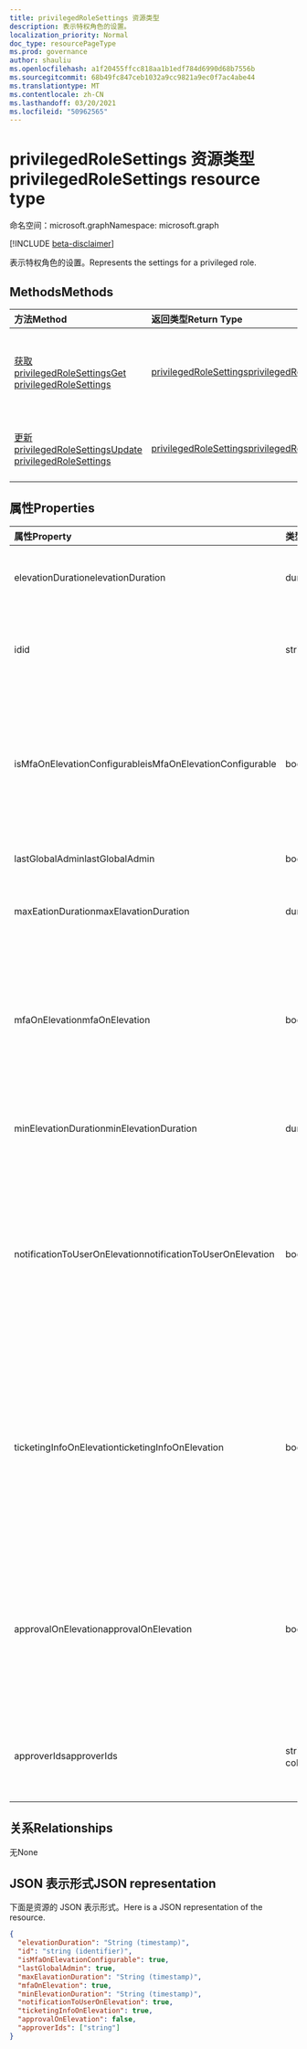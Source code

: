 ```yaml
---
title: privilegedRoleSettings 资源类型
description: 表示特权角色的设置。
localization_priority: Normal
doc_type: resourcePageType
ms.prod: governance
author: shauliu
ms.openlocfilehash: a1f20455ffcc818aa1b1edf784d6990d68b7556b
ms.sourcegitcommit: 68b49fc847ceb1032a9cc9821a9ec0f7ac4abe44
ms.translationtype: MT
ms.contentlocale: zh-CN
ms.lasthandoff: 03/20/2021
ms.locfileid: "50962565"
---
```

# <a name="privilegedrolesettings-resource-type"></a><span data-ttu-id="0c9fc-103">privilegedRoleSettings 资源类型</span><span class="sxs-lookup"><span data-stu-id="0c9fc-103">privilegedRoleSettings resource type</span></span>

<span data-ttu-id="0c9fc-104">命名空间：microsoft.graph</span><span class="sxs-lookup"><span data-stu-id="0c9fc-104">Namespace: microsoft.graph</span></span>

[!INCLUDE [beta-disclaimer](../../includes/beta-disclaimer.md)]

<span data-ttu-id="0c9fc-105">表示特权角色的设置。</span><span class="sxs-lookup"><span data-stu-id="0c9fc-105">Represents the settings for a privileged role.</span></span>


## <a name="methods"></a><span data-ttu-id="0c9fc-106">Methods</span><span class="sxs-lookup"><span data-stu-id="0c9fc-106">Methods</span></span>

| <span data-ttu-id="0c9fc-107">方法</span><span class="sxs-lookup"><span data-stu-id="0c9fc-107">Method</span></span>           | <span data-ttu-id="0c9fc-108">返回类型</span><span class="sxs-lookup"><span data-stu-id="0c9fc-108">Return Type</span></span>    |<span data-ttu-id="0c9fc-109">说明</span><span class="sxs-lookup"><span data-stu-id="0c9fc-109">Description</span></span>|
|:---------------|:--------|:----------|
|[<span data-ttu-id="0c9fc-110">获取 privilegedRoleSettings</span><span class="sxs-lookup"><span data-stu-id="0c9fc-110">Get privilegedRoleSettings</span></span>](../api/privilegedrolesettings-get.md) | [<span data-ttu-id="0c9fc-111">privilegedRoleSettings</span><span class="sxs-lookup"><span data-stu-id="0c9fc-111">privilegedRoleSettings</span></span>](privilegedrolesettings.md) |<span data-ttu-id="0c9fc-112">读取 privilegedRoleSettings 对象的属性和关系。</span><span class="sxs-lookup"><span data-stu-id="0c9fc-112">Read properties and relationships of privilegedRoleSettings object.</span></span>|
|[<span data-ttu-id="0c9fc-113">更新 privilegedRoleSettings</span><span class="sxs-lookup"><span data-stu-id="0c9fc-113">Update privilegedRoleSettings</span></span>](../api/privilegedrolesettings-update.md) | [<span data-ttu-id="0c9fc-114">privilegedRoleSettings</span><span class="sxs-lookup"><span data-stu-id="0c9fc-114">privilegedRoleSettings</span></span>](privilegedrolesettings.md) |<span data-ttu-id="0c9fc-115">更新 privilegedRoleSettings 对象。</span><span class="sxs-lookup"><span data-stu-id="0c9fc-115">Update privilegedRoleSettings object.</span></span>|
## <a name="properties"></a><span data-ttu-id="0c9fc-116">属性</span><span class="sxs-lookup"><span data-stu-id="0c9fc-116">Properties</span></span>
| <span data-ttu-id="0c9fc-117">属性</span><span class="sxs-lookup"><span data-stu-id="0c9fc-117">Property</span></span>     | <span data-ttu-id="0c9fc-118">类型</span><span class="sxs-lookup"><span data-stu-id="0c9fc-118">Type</span></span>   |<span data-ttu-id="0c9fc-119">说明</span><span class="sxs-lookup"><span data-stu-id="0c9fc-119">Description</span></span>|
|:---------------|:--------|:----------|
|<span data-ttu-id="0c9fc-120">elevationDuration</span><span class="sxs-lookup"><span data-stu-id="0c9fc-120">elevationDuration</span></span>|<span data-ttu-id="0c9fc-121">duration</span><span class="sxs-lookup"><span data-stu-id="0c9fc-121">duration</span></span>|<span data-ttu-id="0c9fc-122">角色激活的持续时间。</span><span class="sxs-lookup"><span data-stu-id="0c9fc-122">The duration when the role is activated.</span></span>|
|<span data-ttu-id="0c9fc-123">id</span><span class="sxs-lookup"><span data-stu-id="0c9fc-123">id</span></span>|<span data-ttu-id="0c9fc-124">string</span><span class="sxs-lookup"><span data-stu-id="0c9fc-124">string</span></span>| <span data-ttu-id="0c9fc-125">角色设置的唯一标识符。</span><span class="sxs-lookup"><span data-stu-id="0c9fc-125">The unique identifier for the role settings.</span></span> <span data-ttu-id="0c9fc-126">只读。</span><span class="sxs-lookup"><span data-stu-id="0c9fc-126">Read-only.</span></span>|
|<span data-ttu-id="0c9fc-127">isMfaOnElevationConfigurable</span><span class="sxs-lookup"><span data-stu-id="0c9fc-127">isMfaOnElevationConfigurable</span></span>|<span data-ttu-id="0c9fc-128">boolean</span><span class="sxs-lookup"><span data-stu-id="0c9fc-128">boolean</span></span>|<span data-ttu-id="0c9fc-129">`true` 如果 **mfaOnElevation** 可配置。</span><span class="sxs-lookup"><span data-stu-id="0c9fc-129">`true` if **mfaOnElevation** is configurable.</span></span> <span data-ttu-id="0c9fc-130">`false` 如果 **mfaOnElevation** 不可配置。</span><span class="sxs-lookup"><span data-stu-id="0c9fc-130">`false` if **mfaOnElevation** is not configurable.</span></span>|
|<span data-ttu-id="0c9fc-131">lastGlobalAdmin</span><span class="sxs-lookup"><span data-stu-id="0c9fc-131">lastGlobalAdmin</span></span>|<span data-ttu-id="0c9fc-132">boolean</span><span class="sxs-lookup"><span data-stu-id="0c9fc-132">boolean</span></span>|<span data-ttu-id="0c9fc-133">仅内部使用。</span><span class="sxs-lookup"><span data-stu-id="0c9fc-133">Internal used only.</span></span>|
|<span data-ttu-id="0c9fc-134">maxEationDuration</span><span class="sxs-lookup"><span data-stu-id="0c9fc-134">maxElavationDuration</span></span>|<span data-ttu-id="0c9fc-135">duration</span><span class="sxs-lookup"><span data-stu-id="0c9fc-135">duration</span></span>|<span data-ttu-id="0c9fc-136">已激活角色的最长持续时间。</span><span class="sxs-lookup"><span data-stu-id="0c9fc-136">Maximal duration for the activated role.</span></span>|
|<span data-ttu-id="0c9fc-137">mfaOnElevation</span><span class="sxs-lookup"><span data-stu-id="0c9fc-137">mfaOnElevation</span></span>|<span data-ttu-id="0c9fc-138">boolean</span><span class="sxs-lookup"><span data-stu-id="0c9fc-138">boolean</span></span>|<span data-ttu-id="0c9fc-139">`true` 如果激活角色需要 MFA。</span><span class="sxs-lookup"><span data-stu-id="0c9fc-139">`true` if MFA is required to activate the role.</span></span> <span data-ttu-id="0c9fc-140">`false` 如果不需要 MFA 即可激活角色。</span><span class="sxs-lookup"><span data-stu-id="0c9fc-140">`false` if MFA is not required to activate the role.</span></span>|
|<span data-ttu-id="0c9fc-141">minElevationDuration</span><span class="sxs-lookup"><span data-stu-id="0c9fc-141">minElevationDuration</span></span>|<span data-ttu-id="0c9fc-142">duration</span><span class="sxs-lookup"><span data-stu-id="0c9fc-142">duration</span></span>|<span data-ttu-id="0c9fc-143">已激活角色的最短持续时间。</span><span class="sxs-lookup"><span data-stu-id="0c9fc-143">Minimal duration for the activated role.</span></span>|
|<span data-ttu-id="0c9fc-144">notificationToUserOnElevation</span><span class="sxs-lookup"><span data-stu-id="0c9fc-144">notificationToUserOnElevation</span></span>|<span data-ttu-id="0c9fc-145">boolean</span><span class="sxs-lookup"><span data-stu-id="0c9fc-145">boolean</span></span>|<span data-ttu-id="0c9fc-146">`true` 如果激活角色时向最终用户发送通知。</span><span class="sxs-lookup"><span data-stu-id="0c9fc-146">`true` if send notification to the end user when the role is activated.</span></span> <span data-ttu-id="0c9fc-147">`false` 如果角色激活时不发送通知。</span><span class="sxs-lookup"><span data-stu-id="0c9fc-147">`false` if do not send notification when the role is activated.</span></span>|
|<span data-ttu-id="0c9fc-148">ticketingInfoOnElevation</span><span class="sxs-lookup"><span data-stu-id="0c9fc-148">ticketingInfoOnElevation</span></span>|<span data-ttu-id="0c9fc-149">boolean</span><span class="sxs-lookup"><span data-stu-id="0c9fc-149">boolean</span></span>|<span data-ttu-id="0c9fc-150">`true` 如果激活角色时需要票证信息。</span><span class="sxs-lookup"><span data-stu-id="0c9fc-150">`true` if the ticketing information is required when activate the role.</span></span> <span data-ttu-id="0c9fc-151">`false` 如果激活角色时不需要票证信息。</span><span class="sxs-lookup"><span data-stu-id="0c9fc-151">`false` if the ticketing information is not required when activate the role.</span></span>|
|<span data-ttu-id="0c9fc-152">approvalOnElevation</span><span class="sxs-lookup"><span data-stu-id="0c9fc-152">approvalOnElevation</span></span>|<span data-ttu-id="0c9fc-153">boolean</span><span class="sxs-lookup"><span data-stu-id="0c9fc-153">boolean</span></span>|<span data-ttu-id="0c9fc-154">`true` 如果激活角色时需要审批。</span><span class="sxs-lookup"><span data-stu-id="0c9fc-154">`true` if the approval is required when activate the role.</span></span> <span data-ttu-id="0c9fc-155">`false` 如果激活角色时不需要审批。</span><span class="sxs-lookup"><span data-stu-id="0c9fc-155">`false` if the approval is not required when activate the role.</span></span>|
|<span data-ttu-id="0c9fc-156">approverIds</span><span class="sxs-lookup"><span data-stu-id="0c9fc-156">approverIds</span></span>| <span data-ttu-id="0c9fc-157">string 集合</span><span class="sxs-lookup"><span data-stu-id="0c9fc-157">string collection</span></span> |<span data-ttu-id="0c9fc-158">审批 ID 列表（如果需要审批才能激活）。</span><span class="sxs-lookup"><span data-stu-id="0c9fc-158">List of Approval ids, if approval is required for activation.</span></span>|

## <a name="relationships"></a><span data-ttu-id="0c9fc-159">关系</span><span class="sxs-lookup"><span data-stu-id="0c9fc-159">Relationships</span></span>
<span data-ttu-id="0c9fc-160">无</span><span class="sxs-lookup"><span data-stu-id="0c9fc-160">None</span></span>


## <a name="json-representation"></a><span data-ttu-id="0c9fc-161">JSON 表示形式</span><span class="sxs-lookup"><span data-stu-id="0c9fc-161">JSON representation</span></span>

<span data-ttu-id="0c9fc-162">下面是资源的 JSON 表示形式。</span><span class="sxs-lookup"><span data-stu-id="0c9fc-162">Here is a JSON representation of the resource.</span></span>

<!-- {
  "blockType": "resource",
  "optionalProperties": [

  ],
  "@odata.type": "microsoft.graph.privilegedRoleSettings"
}-->

```json
{
  "elevationDuration": "String (timestamp)",
  "id": "string (identifier)",
  "isMfaOnElevationConfigurable": true,
  "lastGlobalAdmin": true,
  "maxElavationDuration": "String (timestamp)",
  "mfaOnElevation": true,
  "minElevationDuration": "String (timestamp)",
  "notificationToUserOnElevation": true,
  "ticketingInfoOnElevation": true,
  "approvalOnElevation": false,
  "approverIds": ["string"]
}

```

<!-- uuid: 8fcb5dbc-d5aa-4681-8e31-b001d5168d79
2015-10-25 14:57:30 UTC -->
<!--
{
  "type": "#page.annotation",
  "description": "privilegedRoleSettings resource",
  "keywords": "",
  "section": "documentation",
  "tocPath": "",
  "suppressions": []
}
-->


